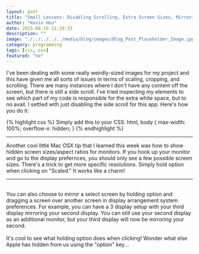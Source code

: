 ```yaml
---
layout: post
title: "Small Lessons: Disabling Scrolling, Extra Screen Sizes, Mirroring and Screen Arrangement Tricks"
author: "Kevin Hou"
date: 2015-08-16 11:29:33
description: ""
image: "./../../../../media/blog/images/Blog_Post_Placeholder_Image.jpg"
category: programming
tags: [css, osx]
featured: "no"
---
```

I've been dealing with some really weirdly-sized images for my project and this have given me all sorts of issues in terms of scaling, cropping, and scrolling. There are many instances where I don't have any content off the screen, but there is still a side scroll. I've tried inspecting my elements to see which part of my code is responsible for the extra white space, but to no avail. I settled with just disabling the side scroll for this app. Here's how you do it:

{% highlight css %}
Simply add this to your CSS:
html, body {
  max-width: 100%;
  overflow-x: hidden;
}
{% endhighlight %}
<hr />
Another cool little Mac OSX tip that I learned this week was how to show hidden screen sizes/aspect ratios for monitors. If you hook up your monitor and go to the display prefernces, you should only see a few possible screen sizes. There's a trick to get more specific resolutions. Simply hold option when clicking on "Scaled." It works like a charm!
<br />
<hr />
<br />
You can also choose to mirror a select screen by holding option and dragging a screen over another screen in display arrangement system preferences. For example, you can have a 3 display setup with your third display mirroring your second display. You can still use your second display as an additional monitor, but your third display will now be mirroring your second.
<br />
<br />
It's cool to see what holding option does when clicking! Wonder what else Apple has hidden from us using the "option" key...